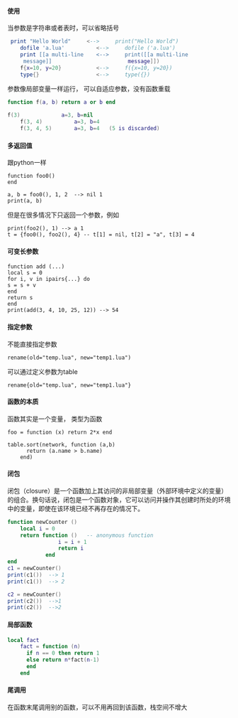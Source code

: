 #### 使用

当参数是字符串或者表时，可以省略括号

```lua
 print "Hello World"     <-->     print("Hello World")
    dofile 'a.lua'          <-->     dofile ('a.lua')
    print [[a multi-line    <-->     print([[a multi-line
     message]]                        message]])
    f{x=10, y=20}           <-->     f({x=10, y=20})
    type{}                  <-->     type({})
```

参数像局部变量一样运行， 可以自适应参数，没有函数重载

```lua
function f(a, b) return a or b end

f(3)             a=3, b=nil
    f(3, 4)          a=3, b=4
    f(3, 4, 5)       a=3, b=4   (5 is discarded)
```

#### 多返回值

跟python一样

```
function foo0()
end

a, b = foo0(), 1, 2  --> nil 1
print(a, b)
```

但是在很多情况下只返回一个参数，例如

```
print(foo2(), 1) --> a 1
t = {foo0(), foo2(), 4} -- t[1] = nil, t[2] = "a", t[3] = 4
```

#### 可变长参数

```
function add (...)
local s = 0
for i, v in ipairs{...} do
s = s + v
end
return s
end
print(add(3, 4, 10, 25, 12)) --> 54
```

#### 指定参数

不能直接指定参数

```
rename(old="temp.lua", new="temp1.lua")
```

可以通过定义参数为table

```
rename{old="temp.lua", new="temp1.lua"}
```

#### 函数的本质

函数其实是一个变量， 类型为函数

```
foo = function (x) return 2*x end
```

```
table.sort(network, function (a,b)
      return (a.name > b.name)
    end)
```

#### 闭包

闭包（closure）是一个函数加上其访问的非局部变量（外部环境中定义的变量）的组合。换句话说，闭包是一个函数对象，它可以访问并操作其创建时所处的环境中的变量，即使在该环境已经不再存在的情况下。

```lua
function newCounter ()
    local i = 0
    return function ()   -- anonymous function
                i = i + 1
                return i
            end
end
c1 = newCounter()
print(c1())  --> 1
print(c1())  --> 2

c2 = newCounter()
print(c2())  -->1 
print(c2())  -->2

```

#### 局部函数

```lua
local fact
    fact = function (n)
      if n == 0 then return 1
      else return n*fact(n-1)
      end
    end
```

#### 尾调用

在函数末尾调用别的函数，可以不用再回到该函数，栈空间不增大

